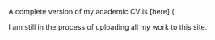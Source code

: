 A complete version of my academic CV is [here] (

I am still in the process of uploading all my work to this site.
